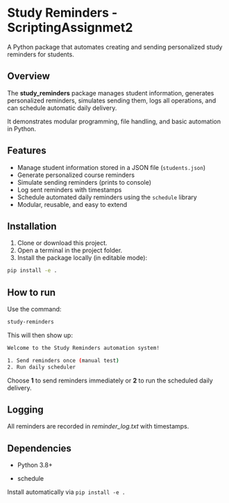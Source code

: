 # Study Reminders - ScriptingAssignmet2

A Python package that automates creating and sending personalized study reminders for students.  


## Overview

The **study_reminders** package manages student information, generates personalized reminders, simulates sending them, logs all operations, and can schedule automatic daily delivery.

It demonstrates modular programming, file handling, and basic automation in Python.


## Features

- Manage student information stored in a JSON file (`students.json`)
- Generate personalized course reminders
- Simulate sending reminders (prints to console)
- Log sent reminders with timestamps
- Schedule automated daily reminders using the `schedule` library
- Modular, reusable, and easy to extend


## Installation

1. Clone or download this project.
2. Open a terminal in the project folder.
3. Install the package locally (in editable mode):

```bash
pip install -e .
```

## How to run
Use the command:

```bash
study-reminders
```

This will then show up:

```bash
Welcome to the Study Reminders automation system!

1. Send reminders once (manual test)
2. Run daily scheduler
```

Choose **1** to send reminders immediately or **2** to run the scheduled daily delivery.


## Logging
All reminders are recorded in *reminder_log.txt* with timestamps.


## Dependencies

- Python 3.8+

- schedule

Install automatically via `pip install -e .`


